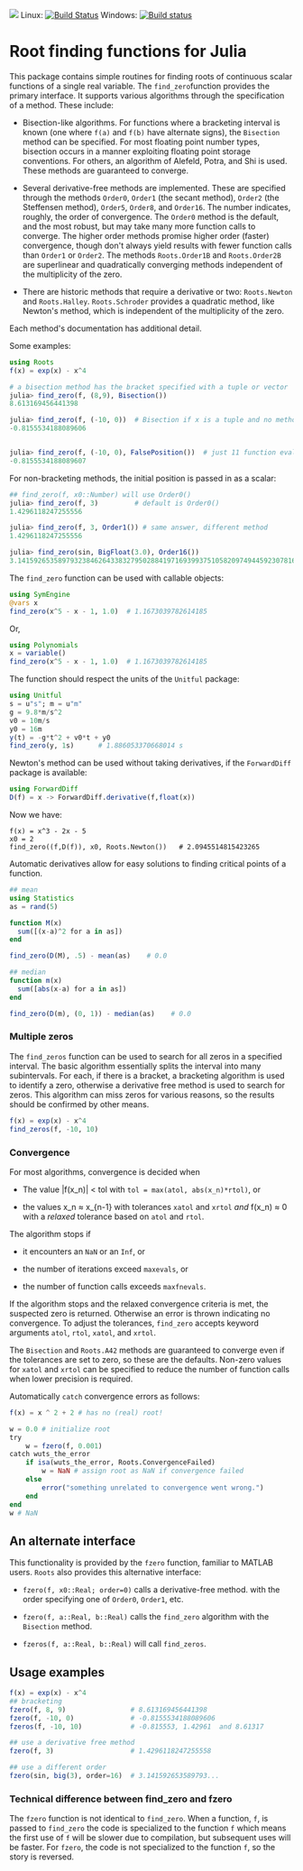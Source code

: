 [![](https://img.shields.io/badge/docs-stable-blue.svg)](https://juliahub.com/docs/Roots/)
Linux: [![Build Status](https://travis-ci.org/JuliaMath/Roots.jl.svg?branch=master)](https://travis-ci.org/JuliaMath/Roots.jl)
Windows: [![Build status](https://ci.appveyor.com/api/projects/status/goteuptn5kypafyl?svg=true)](https://ci.appveyor.com/project/jverzani/roots-jl)

# Root finding functions for Julia


This package contains simple routines for finding roots of continuous
scalar functions of a single real variable. The `find_zero`function provides the
primary interface. It supports various algorithms through the
specification of a method. These include:

* Bisection-like algorithms. For functions where a bracketing interval
  is known (one where `f(a)` and `f(b)` have alternate signs), the
  `Bisection` method can be specified. For most floating point number
  types, bisection occurs in a manner exploiting floating point
  storage conventions. For others, an algorithm of Alefeld, Potra, and
  Shi is used. These methods are guaranteed to converge.


* Several derivative-free methods are implemented. These are specified
  through the methods `Order0`, `Order1` (the secant method), `Order2`
  (the Steffensen method), `Order5`, `Order8`, and `Order16`. The
  number indicates, roughly, the order of convergence. The `Order0`
  method is the default, and the most robust, but may take many more
  function calls to converge. The higher order methods promise higher
  order (faster) convergence, though don't always yield results with
  fewer function calls than `Order1` or `Order2`. The methods
  `Roots.Order1B` and `Roots.Order2B` are superlinear and quadratically converging
  methods independent of the multiplicity of the zero.


* There are historic methods that require a derivative or two:
  `Roots.Newton` and `Roots.Halley`.  `Roots.Schroder` provides a
  quadratic method, like Newton's method, which is independent of the
  multiplicity of the zero.

Each method's documentation has additional detail.

Some examples:


```julia
using Roots
f(x) = exp(x) - x^4

# a bisection method has the bracket specified with a tuple or vector
julia> find_zero(f, (8,9), Bisection())
8.613169456441398

julia> find_zero(f, (-10, 0))  # Bisection if x is a tuple and no method
-0.8155534188089606


julia> find_zero(f, (-10, 0), FalsePosition())  # just 11 function evaluations
-0.8155534188089607
```

For non-bracketing methods, the initial position is passed in as a
scalar:

```julia
## find_zero(f, x0::Number) will use Order0()
julia> find_zero(f, 3)         # default is Order0()
1.4296118247255556

julia> find_zero(f, 3, Order1()) # same answer, different method
1.4296118247255556

julia> find_zero(sin, BigFloat(3.0), Order16())
3.141592653589793238462643383279502884197169399375105820974944592307816406286198
```


The `find_zero` function can be used with callable objects:

```julia
using SymEngine
@vars x
find_zero(x^5 - x - 1, 1.0)  # 1.1673039782614185
```

Or,

```julia
using Polynomials
x = variable()
find_zero(x^5 - x - 1, 1.0)  # 1.1673039782614185
```

The function should respect the units of the `Unitful` package:

```julia
using Unitful
s = u"s"; m = u"m"
g = 9.8*m/s^2
v0 = 10m/s
y0 = 16m
y(t) = -g*t^2 + v0*t + y0
find_zero(y, 1s)      # 1.886053370668014 s
```

Newton's method can be used without taking derivatives, if the
`ForwardDiff` package is available:



```julia
using ForwardDiff
D(f) = x -> ForwardDiff.derivative(f,float(x))
```

Now we have:

```
f(x) = x^3 - 2x - 5
x0 = 2
find_zero((f,D(f)), x0, Roots.Newton())   # 2.0945514815423265
```

Automatic derivatives allow for easy solutions to finding critical
points of a function.

```julia
## mean
using Statistics
as = rand(5)

function M(x)
  sum([(x-a)^2 for a in as])
end

find_zero(D(M), .5) - mean(as)	  # 0.0

## median
function m(x)
  sum([abs(x-a) for a in as])
end

find_zero(D(m), (0, 1)) - median(as)	# 0.0
```

### Multiple zeros

The `find_zeros` function can be used to search for all zeros in a
specified interval. The basic algorithm essentially splits the interval into many
subintervals. For each, if there is a bracket, a bracketing algorithm
is used to identify a zero, otherwise a derivative free method is used
to search for zeros. This algorithm can miss zeros for various reasons, so the
results should be confirmed by other means.

```julia
f(x) = exp(x) - x^4
find_zeros(f, -10, 10)
```


### Convergence

For most algorithms, convergence is decided when

* The value |f(x_n)| < tol with `tol = max(atol, abs(x_n)*rtol)`, or

* the values x_n ≈ x_{n-1} with tolerances `xatol` and `xrtol` *and*
  f(x_n) ≈ 0 with a *relaxed* tolerance based on `atol` and `rtol`.

The algorithm stops if

* it encounters an `NaN` or an `Inf`, or

* the number of iterations exceed `maxevals`, or

* the number of function calls exceeds `maxfnevals`.

If the algorithm stops and the relaxed convergence criteria is met,
the suspected zero is returned. Otherwise an error is thrown
indicating no convergence. To adjust the tolerances, `find_zero`
accepts keyword arguments `atol`, `rtol`, `xatol`, and `xrtol`.


The `Bisection` and `Roots.A42` methods are guaranteed to converge
even if the tolerances are set to zero, so these are the
defaults. Non-zero values for `xatol` and `xrtol` can be specified to
reduce the number of function calls when lower precision is required.

Automatically `catch` convergence errors as follows:

```julia
f(x) = x ^ 2 + 2 # has no (real) root!

w = 0.0 # initialize root
try
    w = fzero(f, 0.001)
catch wuts_the_error
    if isa(wuts_the_error, Roots.ConvergenceFailed)
        w = NaN # assign root as NaN if convergence failed
    else
        error("something unrelated to convergence went wrong.")
    end
end
w # NaN
```


## An alternate interface

This functionality is provided by the `fzero` function, familiar to
MATLAB users. `Roots` also provides this alternative interface:


* `fzero(f, x0::Real; order=0)` calls a
  derivative-free method. with the order specifying one of
  `Order0`, `Order1`, etc.

* `fzero(f, a::Real, b::Real)` calls the `find_zero` algorithm with the
  `Bisection` method.

* `fzeros(f, a::Real, b::Real)` will call `find_zeros`.



## Usage examples

```julia
f(x) = exp(x) - x^4
## bracketing
fzero(f, 8, 9)		          # 8.613169456441398
fzero(f, -10, 0)		      # -0.8155534188089606
fzeros(f, -10, 10)            # -0.815553, 1.42961  and 8.61317

## use a derivative free method
fzero(f, 3)			          # 1.4296118247255558

## use a different order
fzero(sin, big(3), order=16)  # 3.141592653589793...
```

### Technical difference between find_zero and fzero

The `fzero` function is not identical to `find_zero`. When a function, `f`,
is passed to `find_zero` the code is specialized to the function `f`
which means the first use of `f` will be slower due to compilation,
but subsequent uses will be faster. For `fzero`, the code is not
specialized to the function `f`, so the story is reversed.
